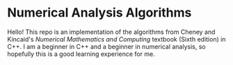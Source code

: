 # Numerical Analysis Algorithms
Hello! This repo is an implementation of the algorithms from Cheney and Kincaid's *Numerical Mathematics and Computing* textbook (Sixth edition) in C++. I am a beginner in C++ and a beginner in numerical analysis, so hopefully this is a good learning experience for me.
